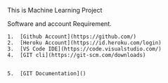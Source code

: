 This is Machine Learning Project 

Software and account Requirement.
    
    1.  [Github Account](https://github.com/)
    2.  [Heroku Account](https://id.heroku.com/login)
    3.  [VS Code IDE](https://code.visualstudio.com/)
    4.  [GIT cli](https://git-scm.com/downloads)

    
    5.  [GIT Documentation]()

